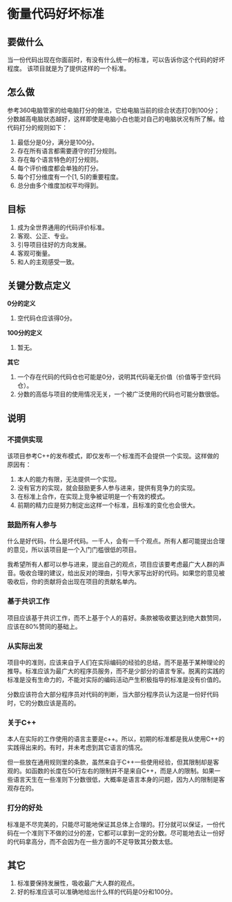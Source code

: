 <h1>衡量代码好坏标准</h1>

<h2>要做什么</h2>

当一份代码出现在你面前时，有没有什么统一的标准，可以告诉你这个代码的好坏程度。
该项目就是为了提供这样的一个标准。

<h2>怎么做</h2>

参考360电脑管家的给电脑打分的做法，它给电脑当前的综合状态打0到100分；分数越高电脑状态越好，这样即使是电脑小白也能对自己的电脑状况有所了解。给代码打分的规则如下：

1. 最低分是0分，满分是100分。
2. 存在所有语言都需要遵守的打分规则。
3. 存在每个语言特色的打分规则。
4. 每个评价维度都会单独的打分。
5. 每个打分维度有一个[1, 5]的重要程度。
6. 总分由多个维度加权平均得到。


<h2>目标</h2>

1. 成为全世界通用的代码评价标准。
2. 客观、公正、专业。
3. 引导项目往好的方向发展。
4. 客观可衡量。
5. 和人的主观感受一致。

<h2>关键分数点定义</h2>

**0分的定义**

1. 空代码仓应该得0分。

**100分的定义**

1. 暂无。

**其它**

1. 一个存在代码的代码仓也可能是0分，说明其代码毫无价值（价值等于空代码仓）。
2. 分数的高低与项目的使用情况无关，一个被广泛使用的代码也可能分数很低。

<h2>说明</h2>

<h3>不提供实现</h3>

该项目参考C++的发布模式，即仅发布一个标准而不会提供一个实现。这样做的原因有：

1. 本人的能力有限，无法提供一个实现。
2. 没有官方的实现，就会鼓励更多人参与进来，提供有竞争力的实现。
3. 在标准上合作，在实现上竞争被证明是一个有效的模式。
4. 前期的精力应是努力制定出这样一个标准，且标准的变化也会很大。

<h3>鼓励所有人参与</h3>

什么是好代码，什么是坏代码。一千人，会有一千个观点。所有人都可能提出合理的意见，所以该项目是一个入门门槛很低的项目。

我希望所有人都可以参与进来，提出自己的观点，项目应该要考虑最广大人群的声音。吸收合理的建议，给出反对的理由，引导大家写出好的代码。如果您的意见被吸收后，你的贡献将会出现在项目的贡献名单内。

<h3>基于共识工作</h3>

项目应该基于共识工作，而不上基于个人的喜好。条款被吸收要达到绝大数赞同，应该在80%赞同的基础上。

<h3>从实际出发</h3>

项目中的准则，应该来自于人们在实际编码的经验的总结，而不是基于某种理论的推导。标准应该为最广大的程序员服务，而不是少部分的语言专家。脱离的实践的标准是没有生命力的，不能对实际的编码活动产生积极指导的标准是没有价值的。

分数应该符合大部分程序员对代码的判断，当大部分程序员认为这是一份好代码时，它的分数应该是高的。

<h3>关于C++</h3>

本人在实际的工作使用的语言主要是c++。所以，初期的标准都是我从使用C++的实践得出来的。有时，并未考虑到其它语言的情况。

但一些放在通用规则里的条款，虽然来自于C++一些使用经验，但其限制却是客观的。如函数的长度在50行左右的限制并不是来自C++，而是人的限制。如果一些语言天生在一些准则下分数很低，大概率是语言本身的问题，因为人的限制是客观存在的。

<h3>打分的好处</h3>

标准是不尽完美的，只能尽可能地保证其总体上合理的。打分就可以保证，一份代码在一个准则下不做的过分的差，它都可以拿到一定的分数。尽可能地去让一份好的代码拿高分，而不会因为在一些方面的不足导致其分数太低。

<h2>其它</h2>

1. 标准要保持发展性，吸收最广大人群的观点。
2. 好的标准应该可以准确地给出什么样的代码是0分和100分。